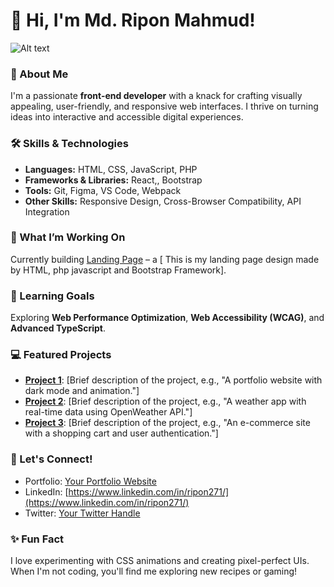 # 👋 Hi, I'm Md. Ripon Mahmud!
![Alt text]([image-url](https://scontent.fcgp6-1.fna.fbcdn.net/v/t39.30808-1/470229827_2092133641203376_7532179202074585675_n.jpg?stp=c0.0.1300.1300a_dst-jpg_s200x200_tt6&_nc_cat=101&ccb=1-7&_nc_sid=50d2ac&_nc_eui2=AeEdJ8d-gYafzX4fUVOfTIDTNaR3rdKMmUg1pHet0oyZSC8CRKQyV2CGVLkb647Eorp2QyD1Sqj6IrNI_nBvYA1W&_nc_ohc=zNlCZ3gC0cYQ7kNvgGXVZgq&_nc_zt=24&_nc_ht=scontent.fcgp6-1.fna&_nc_gid=Ajs4QSjx4M8RLkGM4Li0Ixo&oh=00_AYBRqZjJH0HnBEsq5oVBAZArTY80KhtWNiguYTXe7PDCAQ&oe=67690BDB))

### 🌟 About Me
I'm a passionate **front-end developer** with a knack for crafting visually appealing, user-friendly, and responsive web interfaces. I thrive on turning ideas into interactive and accessible digital experiences.

### 🛠️ Skills & Technologies
- **Languages:** HTML, CSS, JavaScript, PHP
- **Frameworks & Libraries:** React,, Bootstrap
- **Tools:** Git, Figma, VS Code, Webpack
- **Other Skills:** Responsive Design, Cross-Browser Compatibility, API Integration

### 🚀 What I’m Working On
Currently building [Landing Page](#) – a [ This is my landing page design made by HTML, php javascript and Bootstrap Framework].

### 🌱 Learning Goals
Exploring **Web Performance Optimization**, **Web Accessibility (WCAG)**, and **Advanced TypeScript**.

### 💻 Featured Projects
- [**Project 1**](#): [Brief description of the project, e.g., "A portfolio website with dark mode and animation."]  
- [**Project 2**](#): [Brief description of the project, e.g., "A weather app with real-time data using OpenWeather API."]  
- [**Project 3**](#): [Brief description of the project, e.g., "An e-commerce site with a shopping cart and user authentication."]

### 💬 Let's Connect!
- Portfolio: [Your Portfolio Website](#)
- LinkedIn: [https://www.linkedin.com/in/ripon271/](https://www.linkedin.com/in/ripon271/)
- Twitter: [Your Twitter Handle](#)

### ✨ Fun Fact
I love experimenting with CSS animations and creating pixel-perfect UIs. When I'm not coding, you'll find me exploring new recipes or gaming!
